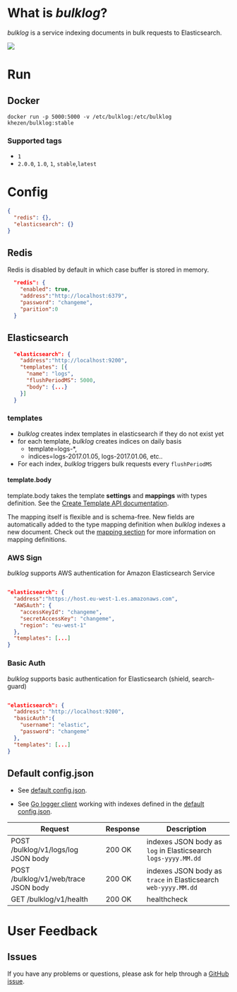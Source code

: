 
# What is *bulklog*?

*bulklog* is a service indexing documents in bulk requests to Elasticsearch.

![](https://github.com/khezen/bulklog/raw/master/bulklog.png)



# Run

## Docker
`docker run -p 5000:5000 -v /etc/bulklog:/etc/bulklog khezen/bulklog:stable`
### Supported tags
* `1`
* `2.0.0`, `1.0`, `1`, `stable`,`latest`

# Config
```json
{
  "redis": {},
  "elasticsearch": {}
}
```

## Redis
Redis is disabled by default in which case buffer is stored in memory.
```json
  "redis": {
    "enabled": true,
    "address":"http://localhost:6379",
    "password": "changeme",
    "parition":0
  }
```

## Elasticsearch
```json
  "elasticsearch": {
    "address":"http://localhost:9200",
    "templates": [{
      "name": "logs",
      "flushPeriodMS": 5000,
      "body": {...}
    }]
  }
```
### templates
  * *bulklog* creates index templates in elasticsearch if they do not exist yet
  * for each template, *bulklog* creates indices on daily basis
    * template=logs-\*,
    * indices=logs-2017.01.05, logs-2017.01.06, etc..
  * For each index, *bulklog* triggers bulk requests every `flushPeriodMS`

#### template.body
template.body takes the template **settings** and **mappings** with types definition.
See the [Create Template API documentation](https://www.elastic.co/guide/en/elasticsearch/reference/current/indices-templates.html).

The mapping itself is flexible and is schema-free. New fields are automatically added to the type mapping definition when *bulklog* indexes a new document. Check out the [mapping section](https://www.elastic.co/guide/en/elasticsearch/reference/current/mapping.html) for more information on mapping definitions.

### AWS Sign

*bulklog* supports AWS authentication for Amazon Elasticsearch Service
```json

"elasticsearch": {
  "address":"https://host.eu-west-1.es.amazonaws.com",
  "AWSAuth": {
    "accessKeyId": "changeme",
    "secretAccessKey": "changeme",
    "region": "eu-west-1"
  },
  "templates": [...]
}
```

### Basic Auth

*bulklog* supports basic authentication for Elasticsearch (shield, search-guard)

```json

"elasticsearch": {
  "address": "http://localhost:9200",
  "basicAuth":{ 
    "username": "elastic",
    "password": "changeme"
  },
  "templates": [...]
}
```

## Default config.json

* See [default config.json](https://github.com/khezen/bulklog/raw/master/config.json).

* See [Go logger client](https://godoc.org/github.com/khezen/bulklog/log) working with indexes defined in the [default config.json](https://github.com/khezen/bulklog/raw/master/config.json).

Request|Response|Description
---|---|---
POST /bulklog/v1/logs/log JSON body | 200 OK | indexes JSON body as `log` in Elasticsearch `logs-yyyy.MM.dd`
POST /bulklog/v1/web/trace JSON body | 200 OK | indexes JSON body as `trace` in Elasticsearch `web-yyyy.MM.dd`
GET /bulklog/v1/health | 200 OK | healthcheck





# User Feedback
## Issues
If you have any problems or questions, please ask for help through a [GitHub issue](https://github.com/khezen/bulklog/issues).
